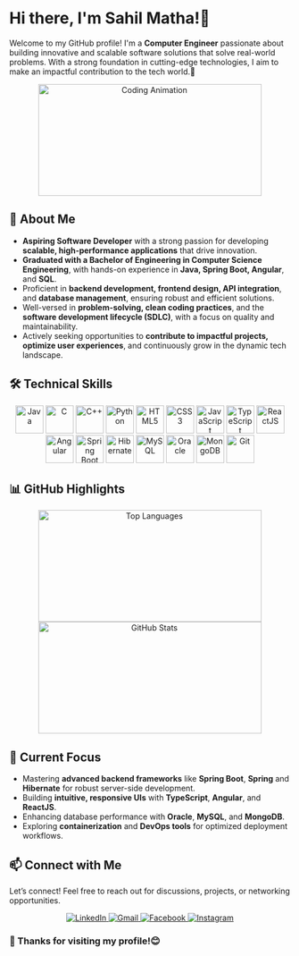 # Hi there, I'm Sahil Matha!👋

Welcome to my GitHub profile! I'm a **Computer Engineer** passionate about building innovative and scalable software solutions that solve real-world problems. With a strong foundation in cutting-edge technologies, I aim to make an impactful contribution to the tech world.🚀  

<div align="center">
  <img src="https://media.giphy.com/media/L1R1tvI9svkIWwpVYr/giphy.gif" width="400" height="200" alt="Coding Animation">
</div>

## 🚀 About Me

- **Aspiring Software Developer** with a strong passion for developing **scalable, high-performance applications** that drive innovation.
- **Graduated with a Bachelor of Engineering in Computer Science Engineering**, with hands-on experience in **Java, Spring Boot, Angular**, and **SQL**.
- Proficient in **backend development, frontend design, API integration**, and **database management**, ensuring robust and efficient solutions.
- Well-versed in **problem-solving, clean coding practices**, and the **software development lifecycle (SDLC)**, with a focus on quality and maintainability.
- Actively seeking opportunities to **contribute to impactful projects, optimize user experiences**, and continuously grow in the dynamic tech landscape.

## 🛠️ Technical Skills

<div align="center">
  <!-- Programming Languages -->
  <img src="https://cdn.jsdelivr.net/gh/devicons/devicon/icons/java/java-original.svg" title="Java" width="50" height="50"/>
  <img src="https://cdn.jsdelivr.net/gh/devicons/devicon/icons/c/c-original.svg" title="C" width="50" height="50"/>
  <img src="https://cdn.jsdelivr.net/gh/devicons/devicon/icons/cplusplus/cplusplus-original.svg" title="C++" width="50" height="50"/>
  <img src="https://cdn.jsdelivr.net/gh/devicons/devicon/icons/python/python-original.svg" title="Python" width="50" height="50"/>
  
  <!-- Web Technologies -->
  <img src="https://cdn.jsdelivr.net/gh/devicons/devicon/icons/html5/html5-original.svg" title="HTML5" width="50" height="50"/>
  <img src="https://cdn.jsdelivr.net/gh/devicons/devicon/icons/css3/css3-original.svg" title="CSS3" width="50" height="50"/>
  <img src="https://cdn.jsdelivr.net/gh/devicons/devicon/icons/javascript/javascript-original.svg" title="JavaScript" width="50" height="50"/>
  <img src="https://cdn.jsdelivr.net/gh/devicons/devicon/icons/typescript/typescript-original.svg" title="TypeScript" width="50" height="50"/>
  
  <!-- Frameworks & Libraries -->
  <img src="https://cdn.jsdelivr.net/gh/devicons/devicon/icons/react/react-original.svg" title="ReactJS" width="50" height="50"/>
  <img src="https://cdn.jsdelivr.net/gh/devicons/devicon/icons/angularjs/angularjs-original.svg" title="Angular" width="50" height="50"/>
  <img src="https://cdn.jsdelivr.net/gh/devicons/devicon/icons/spring/spring-original.svg" title="Spring Boot" width="50" height="50"/>
  <img src="https://cdn.jsdelivr.net/gh/devicons/devicon/icons/hibernate/hibernate-plain.svg" title="Hibernate" width="50" height="50"/>
  
  <!-- Databases -->
  <img src="https://cdn.jsdelivr.net/gh/devicons/devicon/icons/mysql/mysql-original.svg" title="MySQL" width="50" height="50"/>
  <img src="https://cdn.jsdelivr.net/gh/devicons/devicon/icons/oracle/oracle-original.svg" title="Oracle" width="50" height="50"/>
  <img src="https://cdn.jsdelivr.net/gh/devicons/devicon/icons/mongodb/mongodb-original.svg" title="MongoDB" width="50" height="50"/>
  
  <!-- Version Control -->
  <img src="https://cdn.jsdelivr.net/gh/devicons/devicon/icons/git/git-original.svg" title="Git" width="50" height="50"/>
</div>

## 📊 GitHub Highlights

<div align="center">
  <img src="https://github-readme-stats.vercel.app/api/top-langs?username=sahilmatha19&show_icons=true&layout=compact&theme=radical" alt="Top Languages" width="400" height="200">
  <img src="https://github-readme-stats.vercel.app/api?username=sahilmatha19&show_icons=true&theme=radical" alt="GitHub Stats" width="400" height="200">
</div>

## 🌱 Current Focus
- Mastering **advanced backend frameworks** like **Spring Boot**, **Spring** and **Hibernate** for robust server-side development.
- Building **intuitive, responsive UIs** with **TypeScript**, **Angular**, and **ReactJS**.
- Enhancing database performance with **Oracle**, **MySQL**, and **MongoDB**.
- Exploring **containerization** and **DevOps tools** for optimized deployment workflows.

## 📫 Connect with Me

Let’s connect! Feel free to reach out for discussions, projects, or networking opportunities.

<div align="center">
  <a href="https://linkedin.com/in/sahilmatha" target="_blank">
    <img src="https://img.shields.io/badge/LinkedIn-0A66C2?style=for-the-badge&logo=linkedin&logoColor=white" alt="LinkedIn">
  </a>
  <a href="mailto:sahilmatha19@gmail.com">
    <img src="https://img.shields.io/badge/Gmail-D14836?style=for-the-badge&logo=gmail&logoColor=white" alt="Gmail">
  </a>
  <a href="https://www.facebook.com/sahil.matha.3" target="_blank">
    <img src="https://img.shields.io/badge/Facebook-1877F2?style=for-the-badge&logo=facebook&logoColor=white" alt="Facebook">
  </a>
  <a href="https://www.instagram.com/sahil_matha/" target="_blank">
    <img src="https://img.shields.io/badge/Instagram-E4405F?style=for-the-badge&logo=instagram&logoColor=white" alt="Instagram">
  </a>
</div>

### 🌟 Thanks for visiting my profile!😊  
